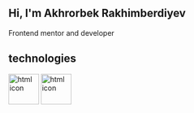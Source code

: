 <h2>Hi, I'm Akhrorbek Rakhimberdiyev</h2>
<p>Frontend mentor and developer</p>

<h2>technologies</h2>
<img src="https://github.com/Akhrorbek1998/Akhrorbek1998/assets/124816017/cdc177d5-8830-4c26-abdc-eb0ba3aeb0a9" alt="html icon" width="60" />
<img src="[https://github.com/Akhrorbek1998/Akhrorbek1998/assets/124816017/cdc177d5-8830-4c26-abdc-eb0ba3aeb0a9](https://raw.githubusercontent.com/devicons/devicon/master/icons/css3/css3-original-wordmark.svg
)https://raw.githubusercontent.com/devicons/devicon/master/icons/css3/css3-original-wordmark.svg
" alt="html icon" width="60" />

